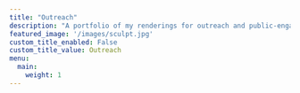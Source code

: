 ```yaml
---
title: "Outreach"
description: "A portfolio of my renderings for outreach and public-engagement purposes."
featured_image: '/images/sculpt.jpg'
custom_title_enabled: False
custom_title_value: Outreach
menu:
  main:
    weight: 1
---
```



